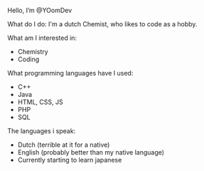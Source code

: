 Hello, I’m @YOomDev

What do I do:
I'm a dutch Chemist, who likes to code as a hobby.

What am I interested in:
 - Chemistry
 - Coding
 
 What programming languages have I used:
  - C++
  - Java
  - HTML, CSS, JS
  - PHP
  - SQL
  
  The languages i speak:
   - Dutch (terrible at it for a native)
   - English (probably better than my native language)
   - Currently starting to learn japanese
